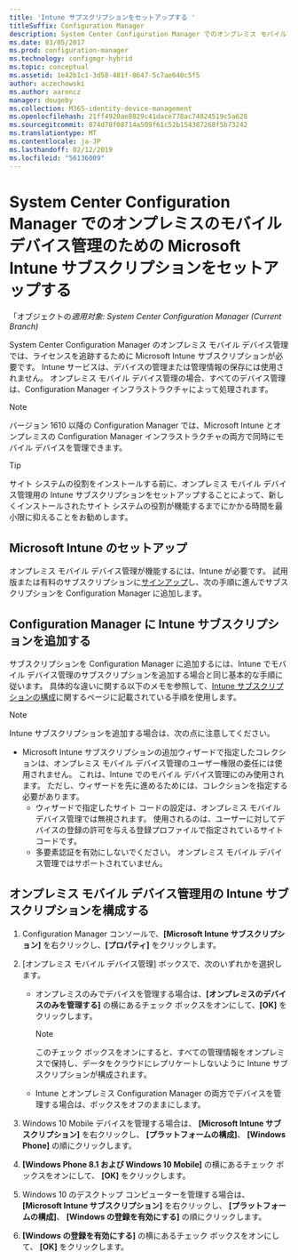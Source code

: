 ```yaml
---
title: 'Intune サブスクリプションをセットアップする '
titleSuffix: Configuration Manager
description: System Center Configuration Manager でのオンプレミス モバイル デバイス管理のためのライセンスを追跡するように、Intune サブスクリプションをセットアップします。
ms.date: 03/05/2017
ms.prod: configuration-manager
ms.technology: configmgr-hybrid
ms.topic: conceptual
ms.assetid: 1e42b1c1-3d58-481f-8647-5c7ae640c5f5
author: aczechowski
ms.author: aaroncz
manager: dougeby
ms.collection: M365-identity-device-management
ms.openlocfilehash: 21ff4920ae8829c41dace778ac74824519c5a628
ms.sourcegitcommit: 874d78f08714a509f61c52b154387268f5b73242
ms.translationtype: MT
ms.contentlocale: ja-JP
ms.lasthandoff: 02/12/2019
ms.locfileid: "56136009"
---
```

# <a name="set-up-a-microsoft-intune-subscription-for-on-premises-mobile-device-management-in-system-center-configuration-manager"></a>System Center Configuration Manager でのオンプレミスのモバイル デバイス管理のための Microsoft Intune サブスクリプションをセットアップする

「オブジェクトの*適用対象: System Center Configuration Manager (Current Branch)*

System Center Configuration Manager のオンプレミス モバイル デバイス管理では、ライセンスを追跡するために Microsoft Intune サブスクリプションが必要です。 Intune サービスは、デバイスの管理または管理情報の保存には使用されません。 オンプレミス モバイル デバイス管理の場合、すべてのデバイス管理は、Configuration Manager インフラストラクチャによって処理されます。  

> [!NOTE]  
> バージョン 1610 以降の Configuration Manager では、Microsoft Intune とオンプレミスの Configuration Manager インフラストラクチャの両方で同時にモバイル デバイスを管理できます。   

> [!TIP]  
>  サイト システムの役割をインストールする前に、オンプレミス モバイル デバイス管理用の Intune サブスクリプションをセットアップすることによって、新しくインストールされたサイト システムの役割が機能するまでにかかる時間を最小限に抑えることをお勧めします。  

##  <a name="sign-up-for-microsoft-intune"></a>Microsoft Intune のセットアップ  
 オンプレミス モバイル デバイス管理が機能するには、Intune が必要です。 試用版または有料のサブスクリプションに[サインアップ](http://www.microsoft.com/en-us/server-cloud/products/microsoft-intune/)し、次の手順に進んでサブスクリプションを Configuration Manager に追加します。  

##  <a name="add-the-intune-subscription-to-configuration-manager"></a>Configuration Manager に Intune サブスクリプションを追加する  
 サブスクリプションを Configuration Manager に追加するには、Intune でモバイル デバイス管理のサブスクリプションを追加する場合と同じ基本的な手順に従います。 具体的な違いに関する以下のメモを参照して、[Intune サブスクリプションの構成](../deploy-use/configure-intune-subscription.md)に関するページに記載されている手順を使用します。  

> [!NOTE]
>  Intune サブスクリプションを追加する場合は、次の点に注意してください。  
> 
> - Microsoft Intune サブスクリプションの追加ウィザードで指定したコレクションは、オンプレミス モバイル デバイス管理のユーザー権限の委任には使用されません。 これは、Intune でのモバイル デバイス管理にのみ使用されます。 ただし、ウィザードを先に進めるためには、コレクションを指定する必要があります。  
>   -   ウィザードで指定したサイト コードの設定は、オンプレミス モバイル デバイス管理では無視されます。 使用されるのは、ユーザーに対してデバイスの登録の許可を与える登録プロファイルで指定されているサイト コードです。  
>   -   多要素認証を有効にしないでください。 オンプレミス モバイル デバイス管理ではサポートされていません。  

##  <a name="configure-the-intune-subscription-for-on-premises-mobile-device-management"></a>オンプレミス モバイル デバイス管理用の Intune サブスクリプションを構成する  

1. Configuration Manager コンソールで、**[Microsoft Intune サブスクリプション]** を右クリックし、**[プロパティ]** をクリックします。  

2. [オンプレミス モバイル デバイス管理] ボックスで、次のいずれかを選択します。

   - オンプレミスのみでデバイスを管理する場合は、**[オンプレミスのデバイスのみを管理する]** の横にあるチェック ボックスをオンにして、**[OK]** をクリックします。  

     > [!NOTE]  
     >  このチェック ボックスをオンにすると、すべての管理情報をオンプレミスで保持し、データをクラウドにレプリケートしないように Intune サブスクリプションが構成されます。  

   - Intune とオンプレミス Configuration Manager の両方でデバイスを管理する場合は、ボックスをオフのままにします。

3. Windows 10 Mobile デバイスを管理する場合は、 **[Microsoft Intune サブスクリプション]** を右クリックし、 **[プラットフォームの構成]**、  **[Windows Phone]** の順にクリックします。  

4. **[Windows Phone 8.1 および Windows 10 Mobile]** の横にあるチェック ボックスをオンにして、 **[OK]** をクリックします。  

5. Windows 10 のデスクトップ コンピューターを管理する場合は、 **[Microsoft Intune サブスクリプション]** を右クリックし、 **[プラットフォームの構成]**、 **[Windows の登録を有効にする]** の順にクリックします。  

6. **[Windows の登録を有効にする]** の横にあるチェック ボックスをオンにして、 **[OK]** をクリックします。  
